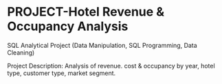 # PROJECT-Hotel Revenue & Occupancy Analysis

SQL Analytical Project (Data Manipulation, SQL Programming, Data Cleaning)

Project Description:
Analysis of revenue. cost & occupancy by year, hotel type, customer type, market segment.
